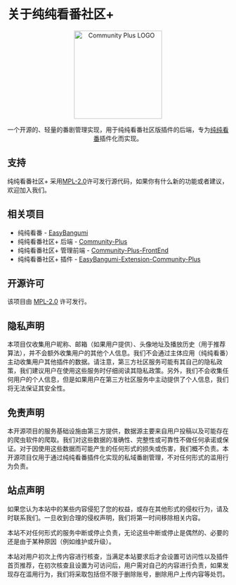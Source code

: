 # 关于纯纯看番社区+

<p align="center">
<a href="https://github.com/easybangumiorg/Community-Plus" target="blank"><img
    src="https://easybangumi.org/icons/FAVICON-RAW.png" width="200" alt="Community Plus LOGO" /></a>
</p>

<p align="center">一个开源的、轻量的番剧管理实现，用于纯纯看番社区版插件的后端，专为<a href="https://github.com/easybangumiorg/EasyBangumi"
    target="blank">纯纯看番</a>插件化而实现。</p>

## 支持

纯纯看番社区+ 采用[MPL-2.0](./LICENSE)许可发行源代码，如果你有什么新的功能或者建议，欢迎加入我们。

## 相关项目

- 纯纯看番 - [EasyBangumi](https://github.com/easybangumiorg/EasyBangumi)
- 纯纯看番社区+ 后端 - [Community-Plus](https://github.com/easybangumiorg/Community-Plus/)
- 纯纯看番社区+ 管理前端 - [Community-Plus-FrontEnd](https://github.com/easybangumiorg/Community-Plus-FrontEnd)
- 纯纯看番社区+ 插件 - [EasyBangumi-Extension-Community-Plus](https://github.com/easybangumiorg/EasyBangumi-Extension-Community-Plus)

## 开源许可

该项目由 [MPL-2.0](https://www.mozilla.org/en-US/MPL/2.0/) 许可发行。

## 隐私声明

本项目仅收集用户昵称、邮箱（如果用户提供）、头像地址及播放历史（用于推荐算法），并不会额外收集用户的其他个人信息。我们不会通过主体应用（纯纯看番）主动收集用户其他插件的数据。请注意，第三方社区服务可能有其自己的隐私政策，我们建议用户在使用这些服务时仔细阅读其隐私政策。另外，我们不会收集任何用户的个人信息，但是如果用户在第三方社区服务中主动提供了个人信息，我们将无法保证其安全性。

## 免责声明

本开源项目的服务基础设施由第三方提供，数据源主要来自用户投稿以及可能存在的爬虫软件的爬取。我们对这些数据的准确性、完整性或可靠性不做任何承诺或保证。对于因使用这些数据而可能产生的任何形式的损失或伤害，我们概不负责。本开源项目仅用于通过纯纯看番插件化实现的私域番剧管理，不对任何形式的滥用行为负责。

## 站点声明

如果您认为本站中的某些内容侵犯了您的权益，或存在其他形式的侵权行为，请及时联系我们。一旦收到合理的侵权声明，我们将第一时间移除相关内容。

本站不对任何形式的服务中断或停止负责，无论这些中断或停止是偶然的、必要的还是由于某种原因（例如维护或升级）。

本站对用户初次上传内容进行核查，当满足本站要求后才会设置可访问性以及插件首页推荐，在初次核查且设置为可访问后，用户需对自己的内容进行负责，如果发现存在滥用行为，我们将采取包括但不限于删除账号，删除用户上传内容等处罚。